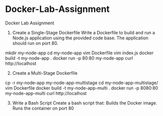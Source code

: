 # Docker-Lab-Assignment
Docker Lab Assignment
1. Create a Single-Stage Dockerfile
Write a Dockerfile to build and run a Node.js application using the provided code base.
The application should run on port 80.

mkdir my-node-app
cd my-node-app
vim Dockerfile
vim index.js 
docker build -t my-node-app .
docker run -p 80:80 my-node-app
curl http://localhost

2. Create a Multi-Stage Dockerfile

cp -r my-node-app my-node-app-multistage
cd my-node-app-multistage/
vim Dockerfile
docker build -t my-node-app-multi .
docker run -p 8080:80 my-node-app-multi
curl http://localhost 

3. Write a Bash Script
Create a bash script that:
Builds the Docker image.
Runs the container on port 80
